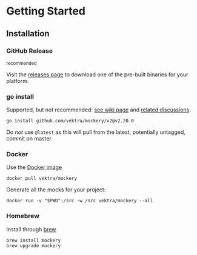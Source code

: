 Getting Started
================

Installation
-------------

### GitHub Release

<small>recommended</small>

Visit the [releases page](https://github.com/vektra/mockery/releases) to download one of the pre-built binaries for your platform.

### go install

Supported, but not recommended: [see wiki page](https://github.com/vektra/mockery/wiki/Installation-Methods#go-install) and [related discussions](https://github.com/vektra/mockery/pull/456).

    go install github.com/vektra/mockery/v2@v2.20.0
    
Do _not_ use `@latest` as this will pull from the latest, potentially untagged, commit on master.

### Docker

Use the [Docker image](https://hub.docker.com/r/vektra/mockery)

    docker pull vektra/mockery

Generate all the mocks for your project:

	docker run -v "$PWD":/src -w /src vektra/mockery --all

### Homebrew

Install through [brew](https://brew.sh/)

    brew install mockery
    brew upgrade mockery

